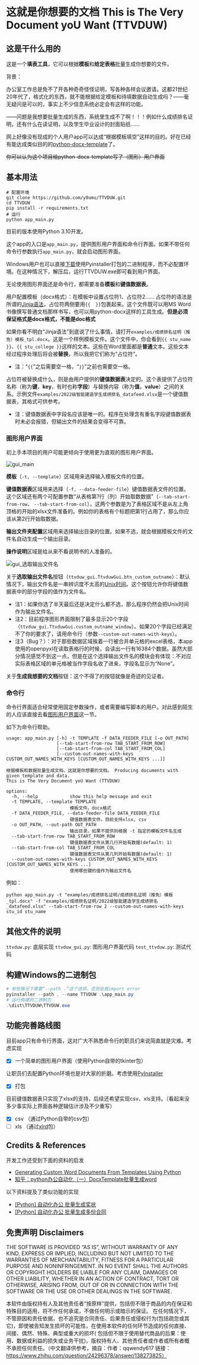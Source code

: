# 这就是你想要的文档 This is The Very Document yoU Want (TTVDUW)

## 这是干什么用的
这是一个**填表工具**，它可以根据**模板**和**给定表格**批量生成你想要的文件。

背景：

办公室工作总是免不了开各种奇奇怪怪证明，写各种各样会议邀请。这都21世纪20年代了，格式化的东西，就不能根据给定模板和待填数据自动生成吗？——毫无疑问是可以的，事实上不少信息系统必定会有这样的功能。

——问题是我想要批量生成的东西，系统里生成不了啊！！！例如什么成绩排名证明，还有什么在读证明，以及学生毕业设计的封面贴纸……

网上好像没有现成的个人用户app可以达成“根据模板填空”这样的目的。好在已经有能达成类似目的的[python-docx-template](https://docxtpl.readthedocs.io/en/latest)了。

~~你可以认为这个项目给python-docx-template写了（图形）用户界面~~

## 基本用法
```shell
# 配置环境
git clone https://github.com/y0umu/TTVDUW.git
cd TTVDUW
pip install -r requirements.txt
# 运行
python app_main.py
```
目前的版本使用Python 3.10开发。

这个app的入口是`app_main.py`，提供图形用户界面和命令行界面。如果不带任何命令行参数执行`app_main.py`，就会启动图形界面。

Windows用户也可以直接[下载](https://github.com/y0umu/TTVDUW/releases/)使用Pyinstaller打包的二进制程序，而不必配置环境。在这种情况下，解压后，运行TTVDUW.exe即可看到用户界面。

无论使用图形界面还是命令行，都需要准备**模板**和**键值数据表**。

用户配置模板（docx格式）：在模板中设置占位符1、占位符2…… 占位符的语法是所谓的[Jinja语法](https://jinja.palletsprojects.com/en/3.0.x/templates/)，占位符两侧要用`{{  }}`包裹起来。这个文件既可以用MS Word书像撰写普通文档那样书写，也可以用python-docx这样的工具生成。**但是必须保证格式是docx格式，不能是doc格式**

如果你看不明白“Jinja语法”到底说了什么事情，请打开`examples/成绩排名证明（推免）模板_tpl.docx`。这是一个样例模板文件。这个文件中，你会看到`{{ stu_name }}`、`{{ stu_college }}`这样的文本。这些在Word里面都是**普通**文本。这些文本经过程序处理后将会被**替换**，所以我把它们称为“占位符”。

- 注：“`{{`”之后需要空一格，“`}}`”之前也需要空一格。

占位符被替换成什么，则是由用户提供的**键值数据表**决定的。这个表提供了占位符名称（称为**键**，**key**，有时也称**字段**）与替换内容（称为**值**，**value**）之间的关系。示例文件`examples/2022级智能建造学生成绩排名_datafeed.xlsx`是一个键值数据表，其格式可供参考。

- 注：键值数据表中字段名应该是唯一的。程序在处理含有重名字段键值数据表时未必会报错，但输出文件的结果会变得不可靠。

### 图形用户界面
初上手本项目的用户可能更倾向于使用更为直观的图形用户界面。

![gui_main](screenshots/ttvduw_gui.png)

**模板**（`-t, --template`）区域用来选择输入模板文件的位置。

**键值数据表**区域用来选择（`-f, --data-feeder-file`）键值数据表文件的位置。这个区域还有两个可配置参数“从表格第?行（列）开始取数数据”（`--tab-start-from-row`、 `--tab-start-from-col`），这两个参数是为了表格区域不是从左上角顶格的开始的xlsx文件准备的。例如你的表格有个标题把第1行占用了，那么你应该从第2行开始取数据。

**输出文件夹配置**区域用来选择输出目录的位置。如果不选，就会根据模板文件的文件名自动生成一个输出目录。

**操作说明**区域是给从来不看说明书的人准备的。

![gui_选取输出文件名](screenshots/ttvduw_gui_2.png)

关于**选取输出文件名**按钮（`ttvduw_gui.TtvduwGui.btn_custom_outname`）：默认情况下，输出文件名是一串辨识度不太高的[Unix时间](https://time.is/zh/Unix_time_now)。这个按钮允许你将键值数据表中的部分字段的值作为文件名。

- 注1：如果你选了半天最后还是决定什么都不选，那么程序仍然会把Unix时间作为输出文件名。
- 注2：目前程序图形界面限制了最多显示20个字段（`ttvduw_gui.TtvduwGui.custom_outname_window`）。如果20个字段已经满足不了你的要求了，请用命令行（参数`--custom-out-names-with-keys`）。
- 注3（Bug？）：对于那些数据区域挨着一行被合并单元格的excel表格，本app使用的openpyxl在读取表格行的时候，会读出一行有16384个数据。虽然大部分情况感觉不到这一点，但是在这个选择输出文件名的模块会有体现：不对应实际表格区域的单元格被当作字段名收了进来，字段名显示为“None”。

关于**生成我想要的文档**按钮：这个不得了的按钮就像是奇迹的见证者。

### 命令行
命令行界面适合经常使用固定参数操作，或者需要编写脚本的用户。对此感到陌生的人应该直接去看[图形用户界面](#图形用户界面)这一节。

如下为命令行帮助。
```
usage: app_main.py [-h] -t TEMPLATE -f DATA_FEEDER_FILE [-o OUT_PATH]
                   [--tab-start-from-row TAB_START_FROM_ROW]
                   [--tab-start-from-col TAB_START_FROM_COL]
                   [--custom-out-names-with-keys CUSTOM_OUT_NAMES_WITH_KEYS [CUSTOM_OUT_NAMES_WITH_KEYS ...]]

根据模板和数据批量生成文档，这就是你想要的文档。 Producing documents with given template and data.
This is The Very Document yoU Want (TTVDUW)

options:
  -h, --help            show this help message and exit
  -t TEMPLATE, --template TEMPLATE
                        模板文件。docx格式
  -f DATA_FEEDER_FILE, --data-feeder-file DATA_FEEDER_FILE
                        键值数据表文件。目前支持xlsx, csv
  -o OUT_PATH, --out-path OUT_PATH
                        输出目录。如果不提供则根据 -t 指定的模板文件名生成
  --tab-start-from-row TAB_START_FROM_ROW
                        键值数据表文件从第几行开始有数据(default: 1)
  --tab-start-from-col TAB_START_FROM_COL
                        键值数据表文件从第几列开始有数据(default: 1)
  --custom-out-names-with-keys CUSTOM_OUT_NAMES_WITH_KEYS [CUSTOM_OUT_NAMES_WITH_KEYS ...]
                        使用哪些键的值作为输出文件名
```

例如：
```shell
python app_main.py -t "examples/成绩排名证明/成绩排名证明（推免）模板_tpl.docx" -f "examples/成绩排名证明/2022级智能建造学生成绩排名_datafeed.xlsx" --tab-start-from-row 2 --custom-out-names-with-keys stu_id stu_name
```

## 其他文件的说明
`ttvduw.py`: 底层实现
`ttvduw_gui.py`: 图形用户界面代码
`test_ttvduw.py`: 测试代码

## 构建Windows的二进制包
```powershell
# 有些情况下需要“--path .”这个选项，否则会报import error
pyinstaller --path . --name TTVDUW .\app_main.py
# 运行构建的二进制包
.\dist\TTVDUW\TTVDUW.exe
```

## 功能完善路线图
目前app只有命令行界面，这对广大不熟悉命令行的职员们来说简直就是灾难。考虑实现
- [x] 一个简单的图形用户界面（使用Python自带的tkinter包）

让职员们去配置Python环境也是对大家的折磨。考虑使用[PyInstaller](https://www.pyinstaller.org/)
- [x] 打包

目前键值数据表只实现了xlsx的支持，后续还希望实现csv、xls支持。（看起来没多少事实际上界面各种逻辑估计涉及不少重写）
- [x] csv （通过Python自带的csv包）
- [ ] xls （通过[xlrd](https://xlrd.readthedocs.io/en/latest/)包）

## Credits & References
开发工作还受到下面的资料的启发
- [Generating Custom Word Documents From Templates Using Python](https://blog.formpl.us/how-to-generate-word-documents-from-templates-using-python-cb039ea2c890)
- [知乎：python办公自动化（一）DocxTemplate批量生成word](https://zhuanlan.zhihu.com/p/320314207)

以下资料提及了类似功能的实现
- [[Python] 自动化办公 批量生成奖状](https://www.jianshu.com/p/0c109c0898af)
- [[Python] 自动化办公 批量生成多份合同](https://www.jianshu.com/p/3ee47f594d81)

## 免责声明 Disclaimers
THE SOFTWARE IS PROVIDED “AS IS”, WITHOUT WARRANTY OF ANY KIND, EXPRESS OR IMPLIED, INCLUDING BUT NOT LIMITED TO THE WARRANTIES OF MERCHANTABILITY, FITNESS FOR A PARTICULAR PURPOSE AND NONINFRINGEMENT. IN NO EVENT SHALL THE AUTHORS OR COPYRIGHT HOLDERS BE LIABLE FOR ANY CLAIM, DAMAGES OR OTHER LIABILITY, WHETHER IN AN ACTION OF CONTRACT, TORT OR OTHERWISE, ARISING FROM, OUT OF OR IN CONNECTION WITH THE SOFTWARE OR THE USE OR OTHER DEALINGS IN THE SOFTWARE.

本软件由版权持有人及其他责任者“按原样”提供，包括但不限于商品的内在保证和特殊目的适用，将不作任何承诺，不做任何明示或暗示的保证。 在任何情况下，不管原因和责任依据，也不追究是合同责任、后果责任或侵权行为(包括疏忽或其它)，即使被告知发生损坏的可能性，在使用本软件的任何环节造成的任何直接、间接、偶然、特殊、典型或重大的损坏(
包括但不限于使用替代商品的后果：使用、数据或利益的损失或业务干扰)，版权持有人、其他责任者或作者或所有者概不承担任何责任。（中文翻译供参考，摘自：作者：qqwendy617 链接：https://www.zhihu.com/question/24296378/answer/138273825）
